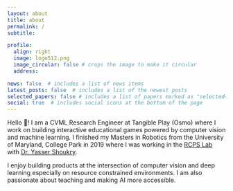 ```yaml
---
layout: about
title: about
permalink: /
subtitle:

profile:
  align: right
  image: logo512.png
  image_circular: false # crops the image to make it circular
  address:

news: false  # includes a list of news items
latest_posts: false  # includes a list of the newest posts
selected_papers: false # includes a list of papers marked as "selected={true}"
social: true  # includes social icons at the bottom of the page
---
```


Hello :wave:! I am a CVML Research Engineer at Tangible Play (Osmo) where I work on building interactive educational games  powered by computer vision and machine learning. I finished my Masters in Robotics from the University of Maryland, College Park in 2019 where I was working in the <a href="https://rcpsl.eng.uci.edu/people/" className="text-blue-600 hover:text-blue-800">RCPS Lab</a> with <a href="https://rcpsl.eng.uci.edu/yshoukry/" className="text-blue-600 hover:text-blue-800"> Dr. Yasser Shoukry</a>. 

I enjoy building products at the intersection of computer vision and deep learning especially on resource constrained environments. I am also passionate about teaching and making AI more accessible.